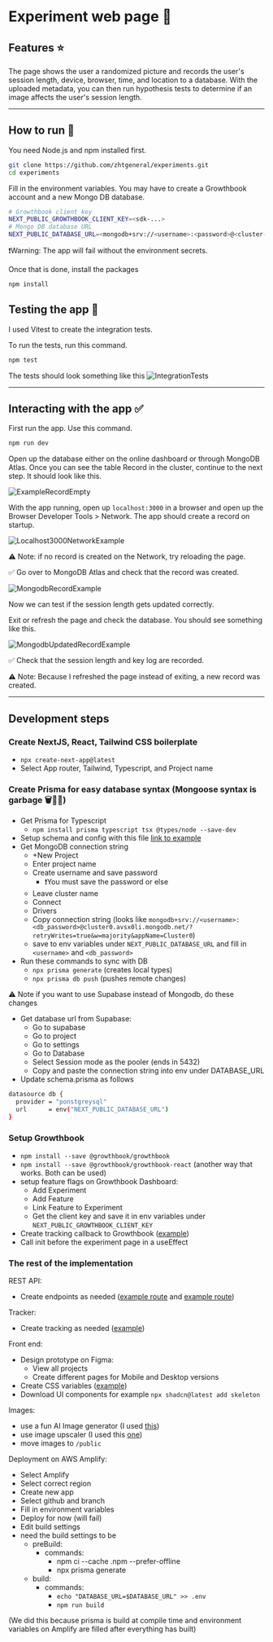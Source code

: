 # Experiment web page 🧪

## Features ⭐

The page shows the user a randomized picture and records the user's session length, device, browser, time, and location to a database. With the uploaded metadata, you can then run hypothesis tests to determine if an image affects the user's session length.

---

## How to run 🚀

You need Node.js and npm installed first.

```bash
git clone https://github.com/zhtgeneral/experiments.git
cd experiments
```

Fill in the environment variables. You may have to create a Growthbook account and a new Mongo DB database.

```bash
# Growthbook client key
NEXT_PUBLIC_GROWTHBOOK_CLIENT_KEY=<sdk-...>
# Mongo DB database URL
NEXT_PUBLIC_DATABASE_URL=<mongodb+srv://<username>:<password>@<cluster-name>.avsx0li.mongodb.net/<table-name>?retryWrites=true&w=majority&appName=<cluster-name>
```

❗Warning: The app will fail without the environment secrets.

Once that is done, install the packages

```bash
npm install
```

## Testing the app 🧪

I used Vitest to create the integration tests.

To run the tests, run this command.

```bash
npm test
```

The tests should look something like this
![IntegrationTests](./pictures/VitestIntegration.png)

---

## Interacting with the app ✅

First run the app. Use this command.

```bash
npm run dev
```

Open up the database either on the online dashboard or through MongoDB Atlas. Once you can see the table Record in the cluster, continue to the next step. It should look like this.

![ExampleRecordEmpty](./pictures/MongodbEmpty.png)

With the app running, open up `localhost:3000` in a browser and open up the Browser Developer Tools > Network. The app should create a record on startup.

![Localhost3000NetworkExample](./pictures/LocalhostNetworkExample.png)

⚠️ Note: if no record is created on the Network, try reloading the page.

✅ Go over to MongoDB Atlas and check that the record was created.

![MongodbRecordExample](./pictures//MongodbRecordExample.png)

Now we can test if the session length gets updated correctly.

Exit or refresh the page and check the database. You should see something like this.

![MongodbUpdatedRecordExample](./pictures/MongodbUpdatedRecordExample.png)

✅ Check that the session length and key log are recorded.

⚠️ Note: Because I refreshed the page instead of exiting, a new record was created.

---

## Development steps

### Create NextJS, React, Tailwind CSS boilerplate

- `npx create-next-app@latest`
- Select App router, Tailwind, Typescript, and Project name

### Create Prisma for easy database syntax (Mongoose syntax is garbage 🗑️🤮💀)

- Get Prisma for Typescript
  - `npm install prisma typescript tsx @types/node --save-dev`
- Setup schema and config with this file [link to example](./prisma/schema.prisma)
- Get MongoDB connection string
  - +New Project
  - Enter project name
  - Create username and save password
    - ❗You must save the password or else
  - Leave cluster name
  - Connect
  - Drivers
  - Copy connection string (looks like `mongodb+srv://<username>:<db_password>@cluster0.avsx0li.mongodb.net/?retryWrites=true&w=majority&appName=Cluster0`)
  - save to env variables under `NEXT_PUBLIC_DATABASE_URL` and fill in `<username>` and `<db_password>`
- Run these commands to sync with DB
  - `npx prisma generate` (creates local types)
  - `npx prisma db push` (pushes remote changes)

⚠️ Note if you want to use Supabase instead of Mongodb, do these changes

- Get database url from Supabase:
  - Go to supabase
  - Go to project
  - Go to settings
  - Go to Database
  - Select Session mode as the pooler (ends in 5432)
  - Copy and paste the connection string into env under DATABASE_URL
- Update schema.prisma as follows

```bash
datasource db {
  provider = "ponstgreysql" 
  url      = env("NEXT_PUBLIC_DATABASE_URL")
}
```

### Setup Growthbook

- `npm install --save @growthbook/growthbook`  
- `npm install --save @growthbook/growthbook-react` (another way that works. Both can be used)
- setup feature flags on Growthbook Dashboard:
  - Add Experiment
  - Add Feature
  - Link Feature to Experiment
  - Get the client key and save it in env variables under `NEXT_PUBLIC_GROWTHBOOK_CLIENT_KEY`
- Create tracking callback to Growthbook ([example](/app/lib/growthbook.ts))
- Call init before the experiment page in a useEffect

### The rest of the implementation

REST API:

- Create endpoints as needed ([example route](/app/api/record/route.ts) and [example route](/app/api/record/[recordId]/route.ts))

Tracker:

- Create tracking as needed ([example](/lib/Tracker.ts))

Front end:

- Design prototype on Figma:
  - View all projects
  - Create different pages for Mobile and Desktop versions
- Create CSS variables ([example](/tailwind.config.ts))
- Download UI components for example `npx shadcn@latest add skeleton`

Images:

- use a fun AI Image generator (I used [this](https://perchance.org/ai-text-to-image-generator))
- use image upscaler (I used this [one](https://www.iloveimg.com/upscale-image))
- move images to `/public`
  
Deployment on AWS Amplify:

- Select Amplify
- Select correct region
- Create new app
- Select github and branch
- Fill in environment variables
- Deploy for now (will fail)
- Edit build settings
- need the build settings to be
  - preBuild:
    - commands:
      - npm ci --cache .npm --prefer-offline
      - npx prisma generate
  - build:
    - commands:
      - `echo "DATABASE_URL=$DATABASE_URL" >> .env`
      - `npm run build`

(We did this because prisma is build at compile time and environment variables on Amplify are filled after everything has built)
